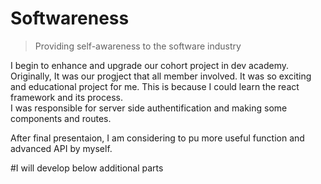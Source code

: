 # Softwareness
> Providing self-awareness to the software industry

I begin to enhance and upgrade our cohort project in dev academy.
Originally, It was our progject that all member involved. It was so exciting and educational project for me.
This is because I could learn the react framework and its process.  
I was responsible for server side authentification and making some components and routes.

After final presentaion, I am considering to pu more useful function and advanced API by myself.  

#I will develop below additional parts
>   
>   



